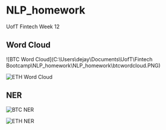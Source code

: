 # NLP_homework
UofT Fintech Week 12

## Word Cloud

![BTC Word Cloud](C:\Users\dejay\Documents\UofT\Fintech Bootcamp\NLP_homework\NLP_homework\btcwordcloud.PNG)

![ETH Word Cloud](image.jpg)


## NER

![BTC NER](image.jpg)

![ETH NER](image.jpg)